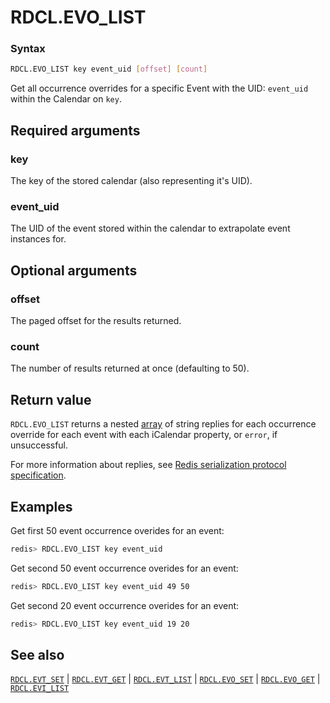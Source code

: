 # RDCL.EVO_LIST

### Syntax
```bash
RDCL.EVO_LIST key event_uid [offset] [count]
```

Get all occurrence overrides for a specific Event with the UID: `event_uid` within the Calendar on `key`.

## Required arguments

### key
The key of the stored calendar (also representing it's UID).

### event_uid
The UID of the event stored within the calendar to extrapolate event instances for.

## Optional arguments

### offset
The paged offset for the results returned.

### count
The number of results returned at once (defaulting to 50).

## Return value 

`RDCL.EVO_LIST` returns a nested [array](https://redis.io/docs/reference/protocol-spec/#resp-arrays) of string replies for each occurrence override for each event with each iCalendar property, or `error`, if unsuccessful.

For more information about replies, see [Redis serialization protocol specification](https://redis.io/docs/reference/protocol-spec).

## Examples

Get first 50 event occurrence overides for an event:
```bash
redis> RDCL.EVO_LIST key event_uid
```

Get second 50 event occurrence overides for an event:
```bash
redis> RDCL.EVO_LIST key event_uid 49 50
```

Get second 20 event occurrence overides for an event:
```bash
redis> RDCL.EVO_LIST key event_uid 19 20
```

## See also

[`RDCL.EVT_SET`](rdcl.evt_set.md) | [`RDCL.EVT_GET`](rdcl.evt_get.md) | [`RDCL.EVT_LIST`](rdcl.evt_list.md) | [`RDCL.EVO_SET`](rdcl.evo_set.md) | [`RDCL.EVO_GET`](rdcl.evo_get.md) | [`RDCL.EVI_LIST`](rdcl.evi_list.md)
